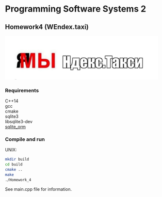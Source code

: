 # Programming Software Systems 2
## Homework4 (WEndex.taxi)
![logo](logo.jpeg)
### Requirements
C++14  
gcc  
cmake  
sqlite3  
libsqlite3-dev  
[sqlite_orm](https://github.com/fnc12/sqlite_orm)

### Compile and run
UNIX:
```bash
mkdir build
cd build
cmake ..
make
./Homework_4
```

See main.cpp file for information.